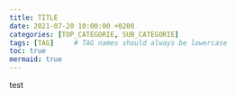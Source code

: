 ```yaml
---
title: TITLE
date: 2021-07-20 10:00:00 +0200
categories: [TOP_CATEGORIE, SUB_CATEGORIE]
tags: [TAG]     # TAG names should always be lowercase
toc: true
mermaid: true
---
```


test